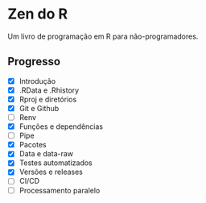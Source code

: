 # Zen do R

Um livro de programação em R para não-programadores.

## Progresso

- [x] Introdução
- [x] .RData e .Rhistory
- [x] Rproj e diretórios
- [x] Git e Github
- [ ] Renv
- [x] Funções e dependências
- [ ] Pipe
- [x] Pacotes
- [x] Data e data-raw
- [x] Testes automatizados
- [x] Versões e releases
- [ ] CI/CD
- [ ] Processamento paralelo
